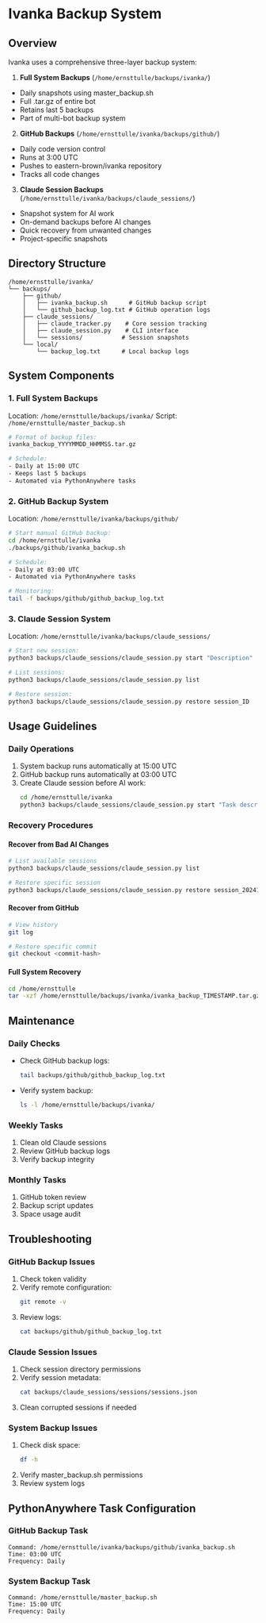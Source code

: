 # Ivanka Backup System

## Overview
Ivanka uses a comprehensive three-layer backup system:

1. **Full System Backups** (`/home/ernsttulle/backups/ivanka/`)
- Daily snapshots using master_backup.sh 
- Full .tar.gz of entire bot
- Retains last 5 backups
- Part of multi-bot backup system

2. **GitHub Backups** (`/home/ernsttulle/ivanka/backups/github/`)
- Daily code version control
- Runs at 3:00 UTC
- Pushes to eastern-brown/ivanka repository
- Tracks all code changes

3. **Claude Session Backups** (`/home/ernsttulle/ivanka/backups/claude_sessions/`)
- Snapshot system for AI work
- On-demand backups before AI changes
- Quick recovery from unwanted changes
- Project-specific snapshots

## Directory Structure
```
/home/ernsttulle/ivanka/
└── backups/
    ├── github/
    │   ├── ivanka_backup.sh      # GitHub backup script
    │   └── github_backup_log.txt # GitHub operation logs
    ├── claude_sessions/
    │   ├── claude_tracker.py    # Core session tracking
    │   ├── claude_session.py    # CLI interface
    │   └── sessions/           # Session snapshots
    └── local/
        └── backup_log.txt      # Local backup logs
```

## System Components

### 1. Full System Backups
Location: `/home/ernsttulle/backups/ivanka/`
Script: `/home/ernsttulle/master_backup.sh`
```bash
# Format of backup files:
ivanka_backup_YYYYMMDD_HHMMSS.tar.gz

# Schedule:
- Daily at 15:00 UTC
- Keeps last 5 backups
- Automated via PythonAnywhere tasks
```

### 2. GitHub Backup System
Location: `/home/ernsttulle/ivanka/backups/github/`
```bash
# Start manual GitHub backup:
cd /home/ernsttulle/ivanka
./backups/github/ivanka_backup.sh

# Schedule:
- Daily at 03:00 UTC
- Automated via PythonAnywhere tasks

# Monitoring:
tail -f backups/github/github_backup_log.txt
```

### 3. Claude Session System
Location: `/home/ernsttulle/ivanka/backups/claude_sessions/`
```bash
# Start new session:
python3 backups/claude_sessions/claude_session.py start "Description"

# List sessions:
python3 backups/claude_sessions/claude_session.py list

# Restore session:
python3 backups/claude_sessions/claude_session.py restore session_ID
```

## Usage Guidelines

### Daily Operations
1. System backup runs automatically at 15:00 UTC
2. GitHub backup runs automatically at 03:00 UTC
3. Create Claude session before AI work:
   ```bash
   cd /home/ernsttulle/ivanka
   python3 backups/claude_sessions/claude_session.py start "Task description"
   ```

### Recovery Procedures

#### Recover from Bad AI Changes
```bash
# List available sessions
python3 backups/claude_sessions/claude_session.py list

# Restore specific session
python3 backups/claude_sessions/claude_session.py restore session_20241214_050321
```

#### Recover from GitHub
```bash
# View history
git log

# Restore specific commit
git checkout <commit-hash>
```

#### Full System Recovery
```bash
cd /home/ernsttulle
tar -xzf /home/ernsttulle/backups/ivanka/ivanka_backup_TIMESTAMP.tar.gz
```

## Maintenance

### Daily Checks
- Check GitHub backup logs:
  ```bash
  tail backups/github/github_backup_log.txt
  ```
- Verify system backup:
  ```bash
  ls -l /home/ernsttulle/backups/ivanka/
  ```

### Weekly Tasks
1. Clean old Claude sessions
2. Review GitHub backup logs
3. Verify backup integrity

### Monthly Tasks
1. GitHub token review
2. Backup script updates
3. Space usage audit

## Troubleshooting

### GitHub Backup Issues
1. Check token validity
2. Verify remote configuration:
   ```bash
   git remote -v
   ```
3. Review logs:
   ```bash
   cat backups/github/github_backup_log.txt
   ```

### Claude Session Issues
1. Check session directory permissions
2. Verify session metadata:
   ```bash
   cat backups/claude_sessions/sessions/sessions.json
   ```
3. Clean corrupted sessions if needed

### System Backup Issues
1. Check disk space:
   ```bash
   df -h
   ```
2. Verify master_backup.sh permissions
3. Review system logs

## PythonAnywhere Task Configuration

### GitHub Backup Task
```
Command: /home/ernsttulle/ivanka/backups/github/ivanka_backup.sh
Time: 03:00 UTC
Frequency: Daily
```

### System Backup Task
```
Command: /home/ernsttulle/master_backup.sh
Time: 15:00 UTC
Frequency: Daily
```